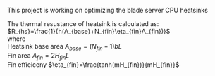 This project is working on optimizing the blade server CPU heatsinks

The thermal resustance of heatsink is calculated as: <br/>
$R_{hs}=\frac{1}{h(A_{base}+N_{fin}\eta_{fin}A_{fin})}$ <br/>
where <br/>
Heatsink base area $A_{base}=(N_{fin}-1)bL$ <br/>
Fin area $A_{fin}=2H_{fin}L$ <br/>
Fin effieiceny $\eta_{fin}=\frac{tanh(mH_{fin})}{mH_{fin}}$ <br/>
